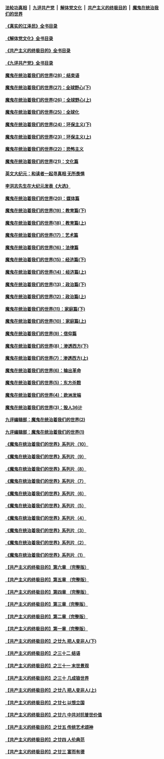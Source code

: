 ####  [法轮功真相](../../../../basic/blob/master/README.md?t=07291502) &nbsp;|&nbsp; [九评共产党](../../../../9ping.md/blob/master/README.md?t=07291502) &nbsp;|&nbsp; [解体党文化](../../../../jtdwh.md/blob/master/README.md?t=07291502)  &nbsp;|&nbsp; [共产主义的终极目的](../../../../gczydzjmd.md/blob/master/README.md?t=07291502) &nbsp;|&nbsp; [魔鬼在统治我们的世界](../../../../mgztzwmdsj.md/blob/master/README.md?t=07291502) 

#### [《真实的江泽民》全书目录](../pages/nsc422/n13721399.md?t=07291502) 

#### [《解体党文化》全书目录](../pages/nsc422/n13721157.md?t=07291502) 

#### [《共产主义的终极目的》全书目录](../pages/nsc422/n13721048.md?t=07291502) 

#### [《九评共产党》全书目录](../pages/nsc422/n13708085.md?t=07291502) 

#### [魔鬼在统治着我们的世界(28)：结束语](../pages/nsc422/n10936246.md?t=07291502) 

#### [魔鬼在统治着我们的世界(27)：全球野心(下)](../pages/nsc422/n10928319.md?t=07291502) 

#### [魔鬼在统治着我们的世界(26)：全球野心(上)](../pages/nsc422/n10900318.md?t=07291502) 

#### [魔鬼在统治着我们的世界(25)：全球化](../pages/nsc422/n10788205.md?t=07291502) 

#### [魔鬼在统治着我们的世界(24)：环保主义(下)](../pages/nsc422/n10695307.md?t=07291502) 

#### [魔鬼在统治着我们的世界(23)：环保主义(上)](../pages/nsc422/n10688613.md?t=07291502) 

#### [魔鬼在统治着我们的世界(22)：恐怖主义](../pages/nsc422/n10614727.md?t=07291502) 

#### [魔鬼在统治着我们的世界(21)：文化篇](../pages/nsc422/n10597706.md?t=07291502) 

#### [英文大纪元：和读者一起寻真相 无所畏惧](../pages/nsc422/n12542027.md?t=07291502) 

#### [李洪志先生在大纪元发表《大选》](../pages/nsc422/n12534746.md?t=07291502) 

#### [魔鬼在统治着我们的世界(20)：媒体篇](../pages/nsc422/n10586579.md?t=07291502) 

#### [魔鬼在统治着我们的世界(19)：教育篇(下)](../pages/nsc422/n10564808.md?t=07291502) 

#### [魔鬼在统治着我们的世界(18)：教育篇(上)](../pages/nsc422/n10526970.md?t=07291502) 

#### [魔鬼在统治着我们的世界(17)：艺术篇](../pages/nsc422/n10499093.md?t=07291502) 

#### [魔鬼在统治着我们的世界(16)：法律篇](../pages/nsc422/n10485969.md?t=07291502) 

#### [魔鬼在统治着我们的世界(15)：经济篇(下)](../pages/nsc422/n10469975.md?t=07291502) 

#### [魔鬼在统治着我们的世界(14)：经济篇(上)](../pages/nsc422/n10457370.md?t=07291502) 

#### [魔鬼在统治着我们的世界(13)：政治篇(下)](../pages/nsc422/n10448270.md?t=07291502) 

#### [魔鬼在统治着我们的世界(12)：政治篇(上)](../pages/nsc422/n10444576.md?t=07291502) 

#### [魔鬼在统治着我们的世界(11)：家庭篇(下)](../pages/nsc422/n10440961.md?t=07291502) 

#### [魔鬼在统治着我们的世界(10)：家庭篇(上)](../pages/nsc422/n10435448.md?t=07291502) 

#### [魔鬼在统治着我们的世界(9)：信仰篇](../pages/nsc422/n10432159.md?t=07291502) 

#### [魔鬼在统治着我们的世界(8)：渗透西方(下)](../pages/nsc422/n10429603.md?t=07291502) 

#### [魔鬼在统治着我们的世界(7)：渗透西方(上)](../pages/nsc422/n10426013.md?t=07291502) 

#### [魔鬼在统治着我们的世界(6)：输出革命](../pages/nsc422/n10421536.md?t=07291502) 

#### [魔鬼在统治着我们的世界(5)：东方杀戮](../pages/nsc422/n10417707.md?t=07291502) 

#### [魔鬼在统治着我们的世界(4)：欧洲发端](../pages/nsc422/n10414890.md?t=07291502) 

#### [魔鬼在统治着我们的世界(3)：毁人36计](../pages/nsc422/n10411583.md?t=07291502) 

#### [九评编辑部：魔鬼在统治着我们的世界(2)](../pages/nsc422/n10410036.md?t=07291502) 

#### [九评编辑部：魔鬼在统治着我们的世界(1)](../pages/nsc422/n10406825.md?t=07291502) 

#### [《魔鬼在统治着我们的世界》系列片（10）](../pages/nsc422/n12292670.md?t=07291502) 

#### [《魔鬼在统治着我们的世界》系列片（9）](../pages/nsc422/n12290859.md?t=07291502) 

#### [《魔鬼在统治着我们的世界》系列片（8）](../pages/nsc422/n12287445.md?t=07291502) 

#### [《魔鬼在统治着我们的世界》系列片（7）](../pages/nsc422/n12283425.md?t=07291502) 

#### [《魔鬼在统治着我们的世界》系列片（6）](../pages/nsc422/n12282314.md?t=07291502) 

#### [《魔鬼在统治着我们的世界》系列片（5）](../pages/nsc422/n12281419.md?t=07291502) 

#### [《魔鬼在统治着我们的世界》系列片（4）](../pages/nsc422/n12274024.md?t=07291502) 

#### [《魔鬼在统治着我们的世界》系列片（3）](../pages/nsc422/n12271322.md?t=07291502) 

#### [《魔鬼在统治着我们的世界》系列片（2）](../pages/nsc422/n12269049.md?t=07291502) 

#### [《魔鬼在统治着我们的世界》系列片（1）](../pages/nsc422/n12267575.md?t=07291502) 

#### [【共产主义的终极目的】第六章 （完整版）](../pages/nsc422/n11428913.md?t=07291502) 

#### [【共产主义的终极目的】第五章 （完整版）](../pages/nsc422/n11428912.md?t=07291502) 

#### [【共产主义的终极目的】第四章 （完整版）](../pages/nsc422/n11428907.md?t=07291502) 

#### [【共产主义的终极目的】第三章（完整版）](../pages/nsc422/n11428848.md?t=07291502) 

#### [【共产主义的终极目的】第二章（完整版）](../pages/nsc422/n11428831.md?t=07291502) 

#### [【共产主义的终极目的】第一章（完整版）](../pages/nsc422/n11417651.md?t=07291502) 

#### [【共产主义的终极目的】之廿九 把人变非人(下)](../pages/nsc422/n11344140.md?t=07291502) 

#### [【共产主义的终极目的】之三十二 结语](../pages/nsc422/n11360535.md?t=07291502) 

#### [【共产主义的终极目的】之三十一 末世景观](../pages/nsc422/n11351129.md?t=07291502) 

#### [【共产主义的终极目的】之三十 几成狼世界](../pages/nsc422/n11348280.md?t=07291502) 

#### [【共产主义的终极目的】之廿八 把人变非人(上)](../pages/nsc422/n11340492.md?t=07291502) 

#### [【共产主义的终极目的】之廿七 以恨立国](../pages/nsc422/n11336944.md?t=07291502) 

#### [【共产主义的终极目的】之廿六 中共对抗普世价值](../pages/nsc422/n11324785.md?t=07291502) 

#### [【共产主义的终极目的】之廿五 传统艺术颂神](../pages/nsc422/n11296396.md?t=07291502) 

#### [【共产主义的终极目的】之廿四 人伦典范](../pages/nsc422/n11296397.md?t=07291502) 

#### [【共产主义的终极目的】之廿三 富而有德](../pages/nsc422/n11283598.md?t=07291502) 

